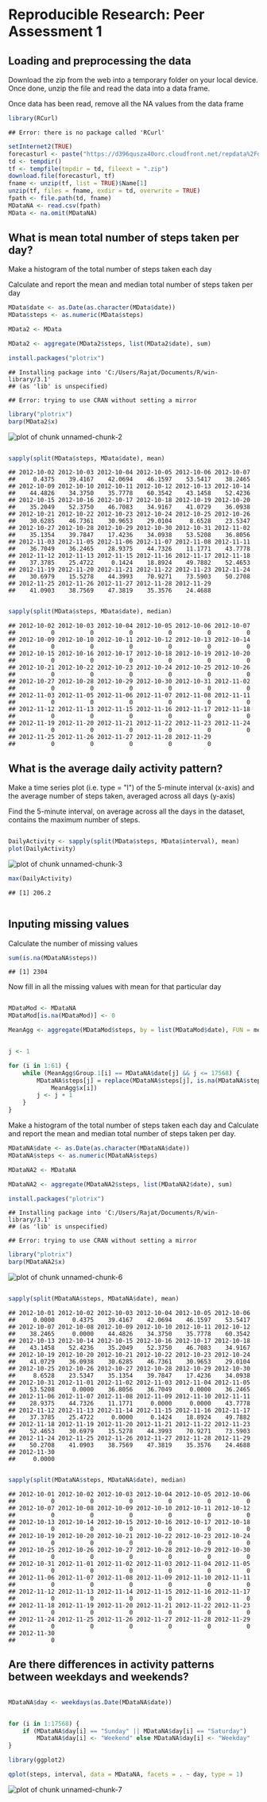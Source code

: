 # Reproducible Research: Peer Assessment 1


## Loading and preprocessing the data

Download the zip from the web into a temporary folder on your local device. Once
done, unzip the file and read the data into a data frame.

Once data has been read, remove all the NA values from the data frame


```r
library(RCurl)
```

```
## Error: there is no package called 'RCurl'
```

```r
setInternet2(TRUE)
forecasturl <- paste("https://d396qusza40orc.cloudfront.net/repdata%2Fdata%2Factivity.zip")
td <- tempdir()
tf <- tempfile(tmpdir = td, fileext = ".zip")
download.file(forecasturl, tf)
fname <- unzip(tf, list = TRUE)$Name[1]
unzip(tf, files = fname, exdir = td, overwrite = TRUE)
fpath <- file.path(td, fname)
MDataNA <- read.csv(fpath)
MData <- na.omit(MDataNA)
```



## What is mean total number of steps taken per day?

Make a histogram of the total number of steps taken each day

Calculate and report the mean and median total number of steps taken per day



```r
MData$date <- as.Date(as.character(MData$date))
MData$steps <- as.numeric(MData$steps)

MData2 <- MData

MData2 <- aggregate(MData2$steps, list(MData2$date), sum)

install.packages("plotrix")
```

```
## Installing package into 'C:/Users/Rajat/Documents/R/win-library/3.1'
## (as 'lib' is unspecified)
```

```
## Error: trying to use CRAN without setting a mirror
```

```r
library("plotrix")
barp(MData2$x)
```

![plot of chunk unnamed-chunk-2](figure/unnamed-chunk-2.png) 

```r

sapply(split(MData$steps, MData$date), mean)
```

```
## 2012-10-02 2012-10-03 2012-10-04 2012-10-05 2012-10-06 2012-10-07 
##     0.4375    39.4167    42.0694    46.1597    53.5417    38.2465 
## 2012-10-09 2012-10-10 2012-10-11 2012-10-12 2012-10-13 2012-10-14 
##    44.4826    34.3750    35.7778    60.3542    43.1458    52.4236 
## 2012-10-15 2012-10-16 2012-10-17 2012-10-18 2012-10-19 2012-10-20 
##    35.2049    52.3750    46.7083    34.9167    41.0729    36.0938 
## 2012-10-21 2012-10-22 2012-10-23 2012-10-24 2012-10-25 2012-10-26 
##    30.6285    46.7361    30.9653    29.0104     8.6528    23.5347 
## 2012-10-27 2012-10-28 2012-10-29 2012-10-30 2012-10-31 2012-11-02 
##    35.1354    39.7847    17.4236    34.0938    53.5208    36.8056 
## 2012-11-03 2012-11-05 2012-11-06 2012-11-07 2012-11-08 2012-11-11 
##    36.7049    36.2465    28.9375    44.7326    11.1771    43.7778 
## 2012-11-12 2012-11-13 2012-11-15 2012-11-16 2012-11-17 2012-11-18 
##    37.3785    25.4722     0.1424    18.8924    49.7882    52.4653 
## 2012-11-19 2012-11-20 2012-11-21 2012-11-22 2012-11-23 2012-11-24 
##    30.6979    15.5278    44.3993    70.9271    73.5903    50.2708 
## 2012-11-25 2012-11-26 2012-11-27 2012-11-28 2012-11-29 
##    41.0903    38.7569    47.3819    35.3576    24.4688
```

```r

sapply(split(MData$steps, MData$date), median)
```

```
## 2012-10-02 2012-10-03 2012-10-04 2012-10-05 2012-10-06 2012-10-07 
##          0          0          0          0          0          0 
## 2012-10-09 2012-10-10 2012-10-11 2012-10-12 2012-10-13 2012-10-14 
##          0          0          0          0          0          0 
## 2012-10-15 2012-10-16 2012-10-17 2012-10-18 2012-10-19 2012-10-20 
##          0          0          0          0          0          0 
## 2012-10-21 2012-10-22 2012-10-23 2012-10-24 2012-10-25 2012-10-26 
##          0          0          0          0          0          0 
## 2012-10-27 2012-10-28 2012-10-29 2012-10-30 2012-10-31 2012-11-02 
##          0          0          0          0          0          0 
## 2012-11-03 2012-11-05 2012-11-06 2012-11-07 2012-11-08 2012-11-11 
##          0          0          0          0          0          0 
## 2012-11-12 2012-11-13 2012-11-15 2012-11-16 2012-11-17 2012-11-18 
##          0          0          0          0          0          0 
## 2012-11-19 2012-11-20 2012-11-21 2012-11-22 2012-11-23 2012-11-24 
##          0          0          0          0          0          0 
## 2012-11-25 2012-11-26 2012-11-27 2012-11-28 2012-11-29 
##          0          0          0          0          0
```





## What is the average daily activity pattern?
Make a time series plot (i.e. type = "l") of the 5-minute interval (x-axis) and the average number of steps taken, averaged across all days (y-axis)

Find the 5-minute interval, on average across all the days in the dataset, contains the maximum number of steps.


```r

DailyActivity <- sapply(split(MData$steps, MData$interval), mean)
plot(DailyActivity)
```

![plot of chunk unnamed-chunk-3](figure/unnamed-chunk-3.png) 

```r
max(DailyActivity)
```

```
## [1] 206.2
```

```r

```



## Inputing missing values

Calculate the number of missing values

```r
sum(is.na(MDataNA$steps))
```

```
## [1] 2304
```


Now fill in all the missing values with mean for that particular day

```r

MDataMod <- MDataNA
MDataMod[is.na(MDataMod)] <- 0

MeanAgg <- aggregate(MDataMod$steps, by = list(MDataMod$date), FUN = mean)


j <- 1

for (i in 1:61) {
    while (MeanAgg$Group.1[i] == MDataNA$date[j] && j <= 17568) {
        MDataNA$steps[j] = replace(MDataNA$steps[j], is.na(MDataNA$steps[j]), 
            MeanAgg$x[i])
        j <- j + 1
    }
}

```

Make a histogram of the total number of steps taken each day and Calculate and report the mean and median total number of steps taken per day.


```r
MDataNA$date <- as.Date(as.character(MDataNA$date))
MDataNA$steps <- as.numeric(MDataNA$steps)

MDataNA2 <- MDataNA

MDataNA2 <- aggregate(MDataNA2$steps, list(MDataNA2$date), sum)

install.packages("plotrix")
```

```
## Installing package into 'C:/Users/Rajat/Documents/R/win-library/3.1'
## (as 'lib' is unspecified)
```

```
## Error: trying to use CRAN without setting a mirror
```

```r
library("plotrix")
barp(MDataNA2$x)
```

![plot of chunk unnamed-chunk-6](figure/unnamed-chunk-6.png) 

```r

sapply(split(MDataNA$steps, MDataNA$date), mean)
```

```
## 2012-10-01 2012-10-02 2012-10-03 2012-10-04 2012-10-05 2012-10-06 
##     0.0000     0.4375    39.4167    42.0694    46.1597    53.5417 
## 2012-10-07 2012-10-08 2012-10-09 2012-10-10 2012-10-11 2012-10-12 
##    38.2465     0.0000    44.4826    34.3750    35.7778    60.3542 
## 2012-10-13 2012-10-14 2012-10-15 2012-10-16 2012-10-17 2012-10-18 
##    43.1458    52.4236    35.2049    52.3750    46.7083    34.9167 
## 2012-10-19 2012-10-20 2012-10-21 2012-10-22 2012-10-23 2012-10-24 
##    41.0729    36.0938    30.6285    46.7361    30.9653    29.0104 
## 2012-10-25 2012-10-26 2012-10-27 2012-10-28 2012-10-29 2012-10-30 
##     8.6528    23.5347    35.1354    39.7847    17.4236    34.0938 
## 2012-10-31 2012-11-01 2012-11-02 2012-11-03 2012-11-04 2012-11-05 
##    53.5208     0.0000    36.8056    36.7049     0.0000    36.2465 
## 2012-11-06 2012-11-07 2012-11-08 2012-11-09 2012-11-10 2012-11-11 
##    28.9375    44.7326    11.1771     0.0000     0.0000    43.7778 
## 2012-11-12 2012-11-13 2012-11-14 2012-11-15 2012-11-16 2012-11-17 
##    37.3785    25.4722     0.0000     0.1424    18.8924    49.7882 
## 2012-11-18 2012-11-19 2012-11-20 2012-11-21 2012-11-22 2012-11-23 
##    52.4653    30.6979    15.5278    44.3993    70.9271    73.5903 
## 2012-11-24 2012-11-25 2012-11-26 2012-11-27 2012-11-28 2012-11-29 
##    50.2708    41.0903    38.7569    47.3819    35.3576    24.4688 
## 2012-11-30 
##     0.0000
```

```r

sapply(split(MDataNA$steps, MDataNA$date), median)
```

```
## 2012-10-01 2012-10-02 2012-10-03 2012-10-04 2012-10-05 2012-10-06 
##          0          0          0          0          0          0 
## 2012-10-07 2012-10-08 2012-10-09 2012-10-10 2012-10-11 2012-10-12 
##          0          0          0          0          0          0 
## 2012-10-13 2012-10-14 2012-10-15 2012-10-16 2012-10-17 2012-10-18 
##          0          0          0          0          0          0 
## 2012-10-19 2012-10-20 2012-10-21 2012-10-22 2012-10-23 2012-10-24 
##          0          0          0          0          0          0 
## 2012-10-25 2012-10-26 2012-10-27 2012-10-28 2012-10-29 2012-10-30 
##          0          0          0          0          0          0 
## 2012-10-31 2012-11-01 2012-11-02 2012-11-03 2012-11-04 2012-11-05 
##          0          0          0          0          0          0 
## 2012-11-06 2012-11-07 2012-11-08 2012-11-09 2012-11-10 2012-11-11 
##          0          0          0          0          0          0 
## 2012-11-12 2012-11-13 2012-11-14 2012-11-15 2012-11-16 2012-11-17 
##          0          0          0          0          0          0 
## 2012-11-18 2012-11-19 2012-11-20 2012-11-21 2012-11-22 2012-11-23 
##          0          0          0          0          0          0 
## 2012-11-24 2012-11-25 2012-11-26 2012-11-27 2012-11-28 2012-11-29 
##          0          0          0          0          0          0 
## 2012-11-30 
##          0
```




## Are there differences in activity patterns between weekdays and weekends?


```r

MDataNA$day <- weekdays(as.Date(MDataNA$date))


for (i in 1:17568) {
    if (MDataNA$day[i] == "Sunday" || MDataNA$day[i] == "Saturday") 
        MDataNA$day[i] <- "Weekend" else MDataNA$day[i] <- "Weekday"
}

library(ggplot2)

qplot(steps, interval, data = MDataNA, facets = . ~ day, type = 1)
```

![plot of chunk unnamed-chunk-7](figure/unnamed-chunk-7.png) 

